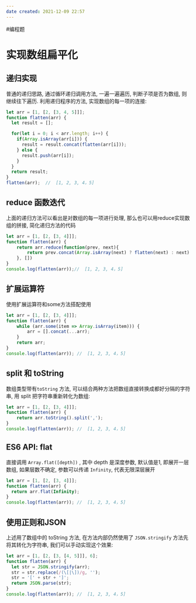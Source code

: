 ```yaml
---
date created: 2021-12-09 22:57
---
```


#编程题

# 实现数组扁平化

## 递归实现

普通的递归思路, 通过循环递归调用方法, 一遍一遍遍历, 判断子项是否为数组, 则继续往下遍历. 利用递归程序的方法, 实现数组的每一项的连接:

```js
let arr = [1, [2, [3, 4, 5]]];
function flatten(arr) {
  let result = [];

  for(let i = 0; i < arr.length; i++) {
    if(Array.isArray(arr[i])) {
      result = result.concat(flatten(arr[i]));
    } else {
      result.push(arr[i]);
    }
  }
  return result;
}
flatten(arr);  //  [1, 2, 3, 4，5]

```

## reduce 函数迭代

上面的递归方法可以看出是对数组的每一项进行处理, 那么也可以用reduce实现数组的拼接, 简化递归方法的代码

```js
let arr = [1, [2, [3, 4]]];
function flatten(arr) {
    return arr.reduce(function(prev, next){
        return prev.concat(Array.isArray(next) ? flatten(next) : next)
    }, [])
}
console.log(flatten(arr));//  [1, 2, 3, 4，5]

```

## 扩展运算符

使用扩展运算符和some方法搭配使用

```js
let arr = [1, [2, [3, 4]]];
function flatten(arr) {
    while (arr.some(item => Array.isArray(item))) {
        arr = [].concat(...arr);
    }
    return arr;
}
console.log(flatten(arr)); //  [1, 2, 3, 4，5]

```

## split 和 toString

数组类型带有`toString` 方法, 可以结合两种方法把数组直接转换成都好分隔的字符串, 用 split 把字符串重新转化为数组:

```js
let arr = [1, [2, [3, 4]]];
function flatten(arr) {
    return arr.toString().split(',');
}
console.log(flatten(arr)); //  [1, 2, 3, 4，5]

```

## ES6 API: flat

直接调用 `Array.flat([depth])` , 其中 depth 是深度参数, 默认值是1, 即展开一层数组, 如果层数不确定, 参数可以传递 `Infinity`, 代表无限深层展开

```js
let arr = [1, [2, [3, 4]]];
function flatten(arr) {
  return arr.flat(Infinity);
}
console.log(flatten(arr)); //  [1, 2, 3, 4，5]

```

## 使用正则和JSON

上述用了数组中的 toString 方法, 在方法内部仍然使用了 `JSON.stringify` 方法先将其转化为字符串, 我们可以手动实现这个效果:

```js
let arr = [1, [2, [3, [4, 5]]], 6];
function flatten(arr) {
  let str = JSON.stringify(arr);
  str = str.replace(/(\[|\])/g, '');
  str = '[' + str + ']';
  return JSON.parse(str); 
}
console.log(flatten(arr)); //  [1, 2, 3, 4，5]

```
